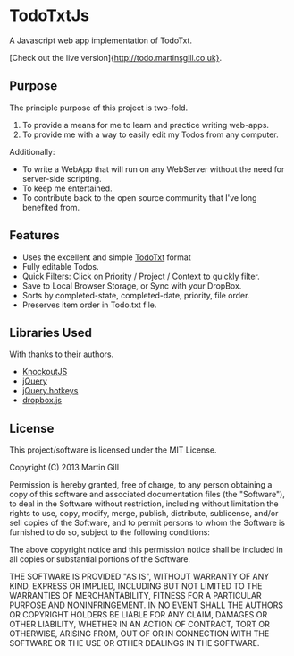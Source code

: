 TodoTxtJs
=========

A Javascript web app implementation of TodoTxt.

[Check out the live version]{http://todo.martinsgill.co.uk}.

Purpose
-------

The principle purpose of this project is two-fold.
1. To provide a means for me to learn and practice writing web-apps.
2. To provide me with a way to easily edit my Todos from any computer.

Additionally:

* To write a WebApp that will run on any WebServer without the need for server-side scripting.
* To keep me entertained.
* To contribute back to the open source community that I've long benefited from.

Features
--------

* Uses the excellent and simple [TodoTxt](http://www.todotxt.com) format
* Fully editable Todos.
* Quick Filters: Click on Priority / Project / Context to quickly filter.
* Save to Local Browser Storage, or Sync with your DropBox.
* Sorts by completed-state, completed-date, priority, file order.
* Preserves item order in Todo.txt file.

Libraries Used
--------------

With thanks to their authors.

* [KnockoutJS](http://www.knockoutjs.com)
* [jQuery](http://jquery.com)
* [jQuery.hotkeys](https://github.com/jeresig/jquery.hotkeys/)
* [dropbox.js](https://github.com/dropbox/dropbox-js)

License
-------

This project/software is licensed under the MIT License.

Copyright (C) 2013 Martin Gill

Permission is hereby granted, free of charge, to any person obtaining
a copy of this software and associated documentation files (the
"Software"), to deal in the Software without restriction, including
without limitation the rights to use, copy, modify, merge, publish,
distribute, sublicense, and/or sell copies of the Software, and to
permit persons to whom the Software is furnished to do so, subject to
the following conditions:

The above copyright notice and this permission notice shall be
included in all copies or substantial portions of the Software.

THE SOFTWARE IS PROVIDED "AS IS", WITHOUT WARRANTY OF ANY KIND,
EXPRESS OR IMPLIED, INCLUDING BUT NOT LIMITED TO THE WARRANTIES OF
MERCHANTABILITY, FITNESS FOR A PARTICULAR PURPOSE AND
NONINFRINGEMENT. IN NO EVENT SHALL THE AUTHORS OR COPYRIGHT HOLDERS BE
LIABLE FOR ANY CLAIM, DAMAGES OR OTHER LIABILITY, WHETHER IN AN ACTION
OF CONTRACT, TORT OR OTHERWISE, ARISING FROM, OUT OF OR IN CONNECTION
WITH THE SOFTWARE OR THE USE OR OTHER DEALINGS IN THE SOFTWARE.
